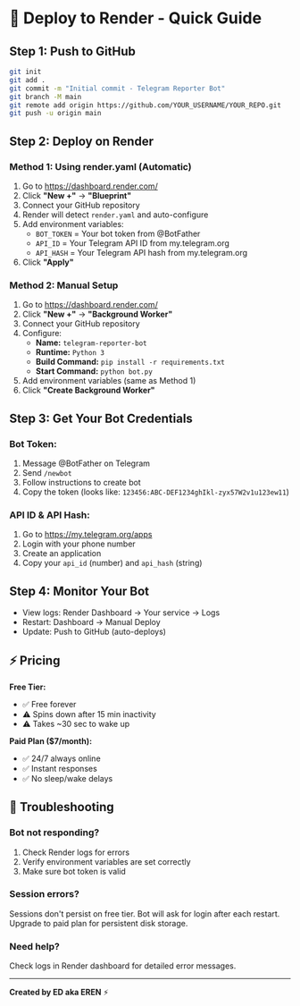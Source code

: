 # 🚀 Deploy to Render - Quick Guide

## Step 1: Push to GitHub

```bash
git init
git add .
git commit -m "Initial commit - Telegram Reporter Bot"
git branch -M main
git remote add origin https://github.com/YOUR_USERNAME/YOUR_REPO.git
git push -u origin main
```

## Step 2: Deploy on Render

### Method 1: Using render.yaml (Automatic)

1. Go to https://dashboard.render.com/
2. Click **"New +"** → **"Blueprint"**
3. Connect your GitHub repository
4. Render will detect `render.yaml` and auto-configure
5. Add environment variables:
   - `BOT_TOKEN` = Your bot token from @BotFather
   - `API_ID` = Your Telegram API ID from my.telegram.org
   - `API_HASH` = Your Telegram API hash from my.telegram.org
6. Click **"Apply"**

### Method 2: Manual Setup

1. Go to https://dashboard.render.com/
2. Click **"New +"** → **"Background Worker"**
3. Connect your GitHub repository
4. Configure:
   - **Name:** `telegram-reporter-bot`
   - **Runtime:** `Python 3`
   - **Build Command:** `pip install -r requirements.txt`
   - **Start Command:** `python bot.py`
5. Add environment variables (same as Method 1)
6. Click **"Create Background Worker"**

## Step 3: Get Your Bot Credentials

### Bot Token:
1. Message @BotFather on Telegram
2. Send `/newbot`
3. Follow instructions to create bot
4. Copy the token (looks like: `123456:ABC-DEF1234ghIkl-zyx57W2v1u123ew11`)

### API ID & API Hash:
1. Go to https://my.telegram.org/apps
2. Login with your phone number
3. Create an application
4. Copy your `api_id` (number) and `api_hash` (string)

## Step 4: Monitor Your Bot

- View logs: Render Dashboard → Your service → Logs
- Restart: Dashboard → Manual Deploy
- Update: Push to GitHub (auto-deploys)

## ⚡ Pricing

**Free Tier:**
- ✅ Free forever
- ⚠️ Spins down after 15 min inactivity
- ⚠️ Takes ~30 sec to wake up

**Paid Plan ($7/month):**
- ✅ 24/7 always online
- ✅ Instant responses
- ✅ No sleep/wake delays

## 🔧 Troubleshooting

### Bot not responding?
1. Check Render logs for errors
2. Verify environment variables are set correctly
3. Make sure bot token is valid

### Session errors?
Sessions don't persist on free tier. Bot will ask for login after each restart.
Upgrade to paid plan for persistent disk storage.

### Need help?
Check logs in Render dashboard for detailed error messages.

---

**Created by ED aka EREN** ⚡️

